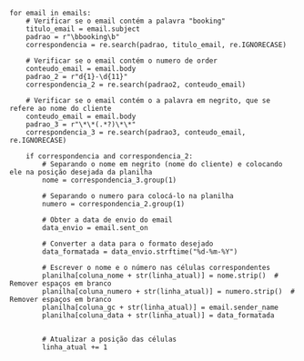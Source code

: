     for email in emails:
        # Verificar se o email contém a palavra "booking"
        titulo_email = email.subject
        padrao = r"\bbooking\b"
        correspondencia = re.search(padrao, titulo_email, re.IGNORECASE) 

        # Verificar se o email contém o numero de order
        conteudo_email = email.body
        padrao_2 = r"d{1}-\d{11}"
        correspondencia_2 = re.search(padrao2, conteudo_email)  

        # Verificar se o email contém o a palavra em negrito, que se refere ao nome do cliente
        conteudo_email = email.body
        padrao_3 = r"\*\*(.*?)\*\*"
        correspondencia_3 = re.search(padrao3, conteudo_email, re.IGNORECASE)  

        if correspondencia and correspondencia_2:
            # Separando o nome em negrito (nome do cliente) e colocando ele na posição desejada da planilha
            nome = correspondencia_3.group(1)

            # Separando o numero para colocá-lo na planilha
            numero = correspondencia_2.group(1)

            # Obter a data de envio do email
            data_envio = email.sent_on

            # Converter a data para o formato desejado
            data_formatada = data_envio.strftime("%d-%m-%Y")

            # Escrever o nome e o número nas células correspondentes
            planilha[coluna_nome + str(linha_atual)] = nome.strip()  # Remover espaços em branco            
            planilha[coluna_numero + str(linha_atual)] = numero.strip()  # Remover espaços em branco
            planilha[coluna_gc + str(linha_atual)] = email.sender_name
            planilha[coluna_data + str(linha_atual)] = data_formatada


            # Atualizar a posição das células
            linha_atual += 1
